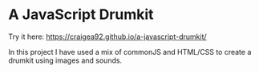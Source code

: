 # A JavaScript Drumkit

Try it here: https://craigea92.github.io/a-javascript-drumkit/

In this project I have used a mix of commonJS and HTML/CSS to create a drumkit using images and sounds. 
